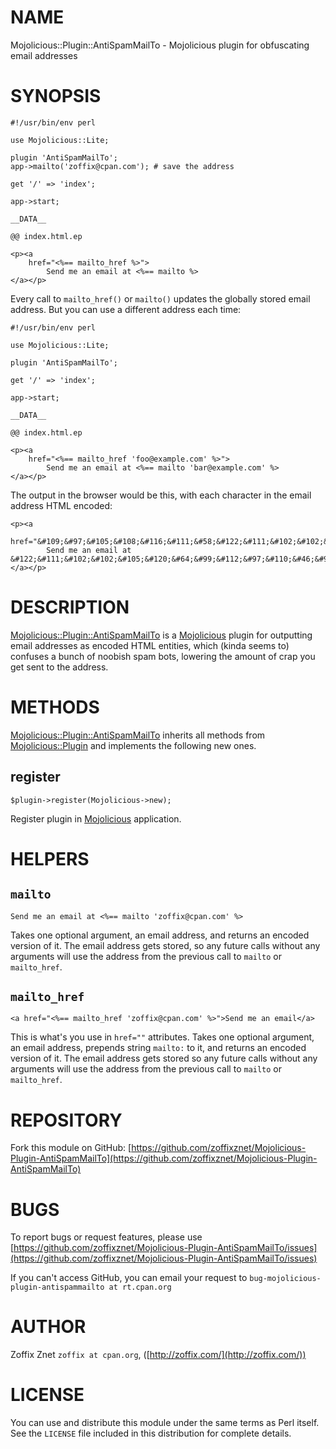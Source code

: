 # NAME

Mojolicious::Plugin::AntiSpamMailTo - Mojolicious plugin for obfuscating email addresses

# SYNOPSIS

    #!/usr/bin/env perl

    use Mojolicious::Lite;

    plugin 'AntiSpamMailTo';
    app->mailto('zoffix@cpan.com'); # save the address

    get '/' => 'index';

    app->start;

    __DATA__

    @@ index.html.ep

    <p><a
        href="<%== mailto_href %>">
            Send me an email at <%== mailto %>
    </a></p>

Every call to `mailto_href()` or `mailto()` updates the globally
stored email address. But you can use a different address each time:

    #!/usr/bin/env perl

    use Mojolicious::Lite;

    plugin 'AntiSpamMailTo';

    get '/' => 'index';

    app->start;

    __DATA__

    @@ index.html.ep

    <p><a
        href="<%== mailto_href 'foo@example.com' %>">
            Send me an email at <%== mailto 'bar@example.com' %>
    </a></p>

The output in the browser would be this, with each character in the
email address HTML encoded:

    <p><a
        href="&#109;&#97;&#105;&#108;&#116;&#111;&#58;&#122;&#111;&#102;&#102;&#105;&#120;&#64;&#99;&#112;&#97;&#110;&#46;&#99;&#111;&#109;">
            Send me an email at &#122;&#111;&#102;&#102;&#105;&#120;&#64;&#99;&#112;&#97;&#110;&#46;&#99;&#111;&#109;
    </a></p>

# DESCRIPTION

[Mojolicious::Plugin::AntiSpamMailTo](https://metacpan.org/pod/Mojolicious::Plugin::AntiSpamMailTo) is a [Mojolicious](https://metacpan.org/pod/Mojolicious) plugin for
outputting email addresses as encoded HTML entities, which
(kinda seems to) confuses a bunch of noobish spam bots, lowering the
amount of crap you get sent to the address.

# METHODS

[Mojolicious::Plugin::AntiSpamMailTo](https://metacpan.org/pod/Mojolicious::Plugin::AntiSpamMailTo) inherits all methods from
[Mojolicious::Plugin](https://metacpan.org/pod/Mojolicious::Plugin) and implements the following new ones.

## register

    $plugin->register(Mojolicious->new);

Register plugin in [Mojolicious](https://metacpan.org/pod/Mojolicious) application.

# HELPERS

## `mailto`

    Send me an email at <%== mailto 'zoffix@cpan.com' %>

Takes one optional argument, an email address, and returns an encoded
version of it. The email address gets stored, so any future
calls without any arguments will use the address from the
previous call to `mailto` or `mailto_href`.

## `mailto_href`

    <a href="<%== mailto_href 'zoffix@cpan.com' %>">Send me an email</a>

This is what's you use in `href=""` attributes. Takes one
optional argument, an email address, prepends string `mailto:` to it,
and returns an encoded version of it.
The email address gets stored so any future
calls without any arguments will use the address from the
previous call to `mailto` or `mailto_href`.

# REPOSITORY

Fork this module on GitHub:
[https://github.com/zoffixznet/Mojolicious-Plugin-AntiSpamMailTo](https://github.com/zoffixznet/Mojolicious-Plugin-AntiSpamMailTo)

# BUGS

To report bugs or request features, please use
[https://github.com/zoffixznet/Mojolicious-Plugin-AntiSpamMailTo/issues](https://github.com/zoffixznet/Mojolicious-Plugin-AntiSpamMailTo/issues)

If you can't access GitHub, you can email your request
to `bug-mojolicious-plugin-antispammailto at rt.cpan.org`

# AUTHOR

Zoffix Znet `zoffix at cpan.org`, ([http://zoffix.com/](http://zoffix.com/))

# LICENSE

You can use and distribute this module under the same terms as Perl itself.
See the `LICENSE` file included in this distribution for complete
details.
